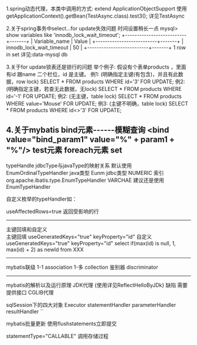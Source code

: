 1.spring动态代理，本类中调用的方式:
extend ApplicationObjectSupport 使用getApplicationContext().getBean(TestAsync.class).test3();
详见TestAsync


2.关于spring事务中select...for update失效问题 时间设置稍长一点
mysql> show variables like 'innodb_lock_wait_timeout';
+--------------------------+-------+
| Variable_name            | Value |
+--------------------------+-------+
| innodb_lock_wait_timeout | 50    |
+--------------------------+-------+
1 row in set
详见:data-mysql db

3.关于for update锁表还是锁行的问题
举个例子: 
假设有个表单products ，里面有id 跟name 二个栏位，id 是主键。 
例1: (明确指定主键(有包含)，并且有此数据，row lock) 
SELECT * FROM products WHERE id='3' FOR UPDATE;
例2: (明确指定主键，若查无此数据，无lock) 
SELECT * FROM products WHERE id='-1' FOR UPDATE;
例2: (无主键，table lock) 
SELECT * FROM products WHERE value='Mouse' FOR UPDATE;
例3: (主键不明确，table lock)
SELECT * FROM products WHERE id<>'3' FOR UPDATE;


4.关于mybatis
bind元素------模糊查询
<bind value="bind_param1" value="%" + param1 + "%"/>
test元素 foreach元素 set
----------------------------------------------------------------
typeHandle  jdbcType与javaType的映射关系
默认使用EnumOrdinalTypeHandler     java类型 Eunm   jdbc类型 NUMERIC 索引
org.apache.ibatis.type.EnumTypeHandler                     VARCHAE
建议还是使用EnumTypeHandler


自定义枚举的typeHandler如：

useAffectedRows=true   返回受影响的行

-----------------------------------------------------------------
主键回填和自定义    
主键回填
useGeneratedKeys="true"  keyProperty="id"
自定义 
useGeneratedKeys="true"  keyProperty="id"
<selectKey keyProperty="id" resultType="int" order="BEFORE">
  select if(max(id) is null, 1, max(id) + 2) as newId from XXX
</selectKey>

------------------------------------------------------------------
mybatis联级
1-1 association
1-多 collection
鉴别器 discriminator


-------------------------------------------------------------------
mybatis的解析以及运行原理
JDK代理
{使用详见ReflectHelloByJDk}
缺陷  需要提供接口
CGLIB代理


sqlSession下的四大对象
Executor
statementHandler
parameterHandler
resultHandler
``

mybatis批量更新
<setting value="defaultExecutorType" value="BATCH"/>
使用flushstatements立即提交

statementType="CALLABLE" 调用存储过程











